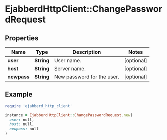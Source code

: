 # EjabberdHttpClient::ChangePasswordRequest

## Properties

| Name | Type | Description | Notes |
| ---- | ---- | ----------- | ----- |
| **user** | **String** | User name. | [optional] |
| **host** | **String** | Server name. | [optional] |
| **newpass** | **String** | New password for the user. | [optional] |

## Example

```ruby
require 'ejabberd_http_client'

instance = EjabberdHttpClient::ChangePasswordRequest.new(
  user: null,
  host: null,
  newpass: null
)
```

